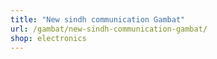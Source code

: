 ```yaml
---
title: "New sindh communication Gambat"
url: /gambat/new-sindh-communication-gambat/
shop: electronics
---
```

